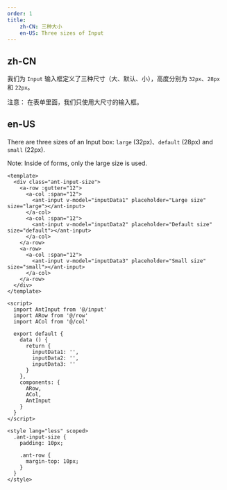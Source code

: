 ```yaml
---
order: 1
title: 
    zh-CN: 三种大小
    en-US: Three sizes of Input
---
```


## zh-CN

我们为 `Input` 输入框定义了三种尺寸（大、默认、小），高度分别为 `32px`、`28px` 和 `22px`。

注意： 在表单里面，我们只使用大尺寸的输入框。

## en-US

There are three sizes of an Input box: `large` (32px)、`default` (28px) and `small` (22px). 

Note: Inside of forms, only the large size is used.

````vue
<template>
  <div class="ant-input-size">
    <a-row :gutter="12">
      <a-col :span="12">
        <ant-input v-model="inputData1" placeholder="Large size" size="large"></ant-input>
      </a-col>
      <a-col :span="12">
        <ant-input v-model="inputData2" placeholder="Default size" size="default"></ant-input>
      </a-col>
    </a-row>
    <a-row>
      <a-col :span="12">
        <ant-input v-model="inputData3" placeholder="Small size" size="small"></ant-input>
      </a-col>
    </a-row>
  </div>
</template>

<script>
  import AntInput from '@/input'
  import ARow from '@/row'
  import ACol from '@/col'

  export default {
    data () {
      return {
        inputData1: '',
        inputData2: '',
        inputData3: ''
      }
    },
    components: {
      ARow,
      ACol,
      AntInput
    }
  }
</script>

<style lang="less" scoped>
  .ant-input-size {
    padding: 10px;

    .ant-row {
      margin-top: 10px;
    }
  }
</style>

````
